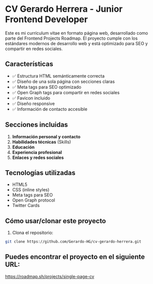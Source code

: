 # CV Gerardo Herrera - Junior Frontend Developer


Este es mi currículum vitae en formato página web, desarrollado como parte del Frontend Projects Roadmap. El proyecto cumple con los estándares modernos de desarrollo web y está optimizado para SEO y compartir en redes sociales.

## Características

- ✅ Estructura HTML semánticamente correcta
- ✅ Diseño de una sola página con secciones claras
- ✅ Meta tags para SEO optimizado
- ✅ Open Graph tags para compartir en redes sociales
- ✅ Favicon incluido
- ✅ Diseño responsive
- ✅ Información de contacto accesible

## Secciones incluidas

1. **Información personal y contacto**
2. **Habilidades técnicas** (Skills)
3. **Educación**
4. **Experiencia profesional**
5. **Enlaces y redes sociales**

## Tecnologías utilizadas

- HTML5
- CSS (inline styles)
- Meta tags para SEO
- Open Graph protocol
- Twitter Cards

## Cómo usar/clonar este proyecto

1. Clona el repositorio:

```bash
git clone https://github.com/Gerardo-HG/cv-gerardo-herrera.git
```

## Puedes encontrar el proyecto en el siguiente URL:
  https://roadmap.sh/projects/single-page-cv
